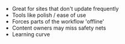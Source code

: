 ---
---

- Great for sites that don't update frequently
- Tools like polish / ease of use
- Forces parts of the workflow 'offline'
- Content owners may miss safety nets
- Learning curve
